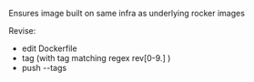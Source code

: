 Ensures image built on same infra as underlying rocker images

Revise:

* edit Dockerfile
* tag (with tag matching regex rev[0-9.] )
* push --tags

